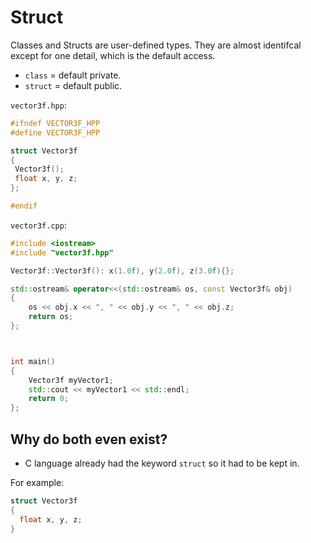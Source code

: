 # Struct

Classes and Structs are user-defined types. They are almost identifcal except for one detail, which is the default access.

- `class` = default private.
- `struct` = default public.

 `vector3f.hpp`:
 ```c++
#ifndef VECTOR3F_HPP
#define VECTOR3F_HPP

struct Vector3f
{
  Vector3f();
  float x, y, z;
};

#endif
```

`vector3f.cpp`:
```c++
#include <iostream>
#include "vector3f.hpp"

Vector3f::Vector3f(): x(1.0f), y(2.0f), z(3.0f){};

std::ostream& operator<<(std::ostream& os, const Vector3f& obj)
{
    os << obj.x << ", " << obj.y << ", " << obj.z;
    return os;
};



int main()
{
    Vector3f myVector1;
    std::cout << myVector1 << std::endl;
    return 0;
};
```

## Why do both even exist? 

- C language already had the keyword `struct` so it had to be kept in.

For example:
```c
struct Vector3f
{
  float x, y, z;
}
```
